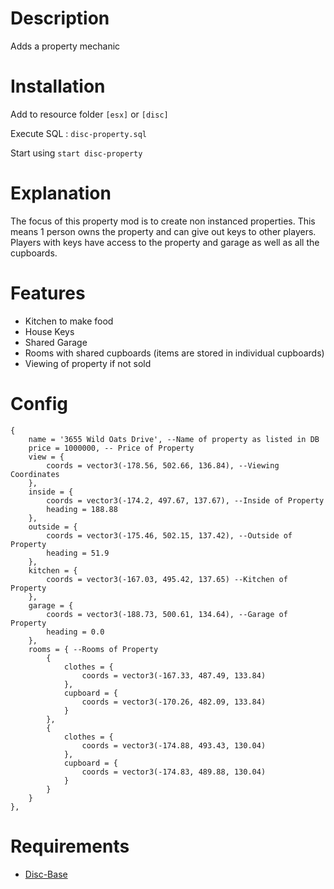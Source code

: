 # Description

Adds a property mechanic

# Installation
Add to resource folder `[esx]` or `[disc]`

Execute SQL : `disc-property.sql`

Start using `start disc-property`

# Explanation

The focus of this property mod is to create non instanced properties. This means 1 person owns the property and
can give out keys to other players. Players with keys have access to the property and garage as well as all the cupboards.

# Features

- Kitchen to make food
- House Keys
- Shared Garage
- Rooms with shared cupboards (items are stored in individual cupboards)
- Viewing of property if not sold

# Config
```
{
    name = '3655 Wild Oats Drive', --Name of property as listed in DB
    price = 1000000, -- Price of Property
    view = {
        coords = vector3(-178.56, 502.66, 136.84), --Viewing Coordinates
    },
    inside = {
        coords = vector3(-174.2, 497.67, 137.67), --Inside of Property
        heading = 188.88
    },
    outside = {
        coords = vector3(-175.46, 502.15, 137.42), --Outside of Property
        heading = 51.9
    },
    kitchen = {
        coords = vector3(-167.03, 495.42, 137.65) --Kitchen of Property
    },
    garage = {
        coords = vector3(-188.73, 500.61, 134.64), --Garage of Property
        heading = 0.0
    },
    rooms = { --Rooms of Property
        {
            clothes = {
                coords = vector3(-167.33, 487.49, 133.84)
            },
            cupboard = {
                coords = vector3(-170.26, 482.09, 133.84)
            }
        },
        {
            clothes = {
                coords = vector3(-174.88, 493.43, 130.04)
            },
            cupboard = {
                coords = vector3(-174.83, 489.88, 130.04)
            }
        }
    }
},
```

# Requirements

- [Disc-Base](https://github.com/DiscworldZA/gta-resources/tree/master/disc-base)